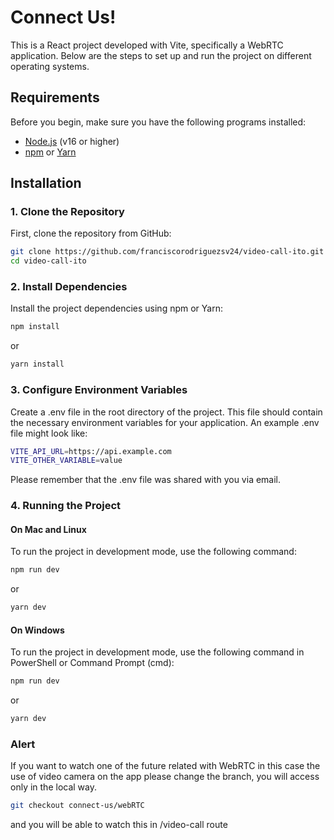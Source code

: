 # Connect Us! 

This is a React project developed with Vite, specifically a WebRTC application. Below are the steps to set up and run the project on different operating systems.

## Requirements

Before you begin, make sure you have the following programs installed:

- [Node.js](https://nodejs.org/) (v16 or higher)
- [npm](https://www.npmjs.com/) or [Yarn](https://yarnpkg.com/)

## Installation

### 1. Clone the Repository

First, clone the repository from GitHub:

```bash
git clone https://github.com/franciscorodriguezsv24/video-call-ito.git
cd video-call-ito
```
### 2. Install Dependencies
Install the project dependencies using npm or Yarn:
```bash
npm install
```
or
```bash
yarn install
```
### 3. Configure Environment Variables
Create a .env file in the root directory of the project. This file should contain the necessary environment variables for your application. An example .env file might look like:
```bash
VITE_API_URL=https://api.example.com
VITE_OTHER_VARIABLE=value
```
Please remember that the .env file was shared with you via email.

### 4. Running the Project
#### On Mac and Linux
To run the project in development mode, use the following command:

```bash
npm run dev
```
or 
```bash
yarn dev
```

#### On Windows
To run the project in development mode, use the following command in PowerShell or Command Prompt (cmd):

```bash
npm run dev
```
or 
```bash
yarn dev
```

### Alert
If you want to watch one of the future related with WebRTC in this case the use of video camera on the app please change the branch, you will access only in the local way. 

```bash
git checkout connect-us/webRTC
```
and you will be able to watch this in /video-call route
